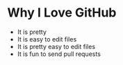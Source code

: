 # Why I Love GitHub

* It is pretty
* It is easy to edit files
* It is pretty easy to edit files
* It is fun to send pull requests